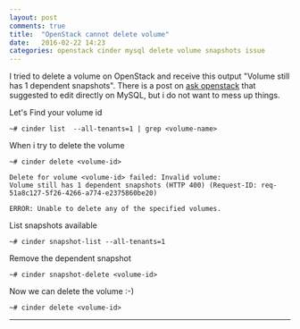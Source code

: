 ```yaml
---
layout: post
comments: true
title:  "OpenStack cannot delete volume"
date:   2016-02-22 14:23
categories: openstack cinder mysql delete volume snapshots issue
---
```


I tried to delete a volume on OpenStack and receive this output "Volume still has 1 dependent snapshots".
There is a post on [ask openstack] that suggested to edit directly on MySQL, but i do not want to mess up things.


Let's Find your volume id

    ~# cinder list  --all-tenants=1 | grep <volume-name>


When i try to delete the volume

    ~# cinder delete <volume-id>

    Delete for volume <volume-id> failed: Invalid volume: 
    Volume still has 1 dependent snapshots (HTTP 400) (Request-ID: req-51a8c127-5f26-4266-a774-e2375860be20)
    
    ERROR: Unable to delete any of the specified volumes.

List snapshots available

    ~# cinder snapshot-list --all-tenants=1


Remove the dependent snapshot

    ~# cinder snapshot-delete <volume-id>


Now we can delete the volume :-)

    ~# cinder delete <volume-id>


---
[ask openstack]: <https://ask.openstack.org/en/question/26430/volume-still-has-1-dependent-snapshots/?answer=88756#post-id-88756>


